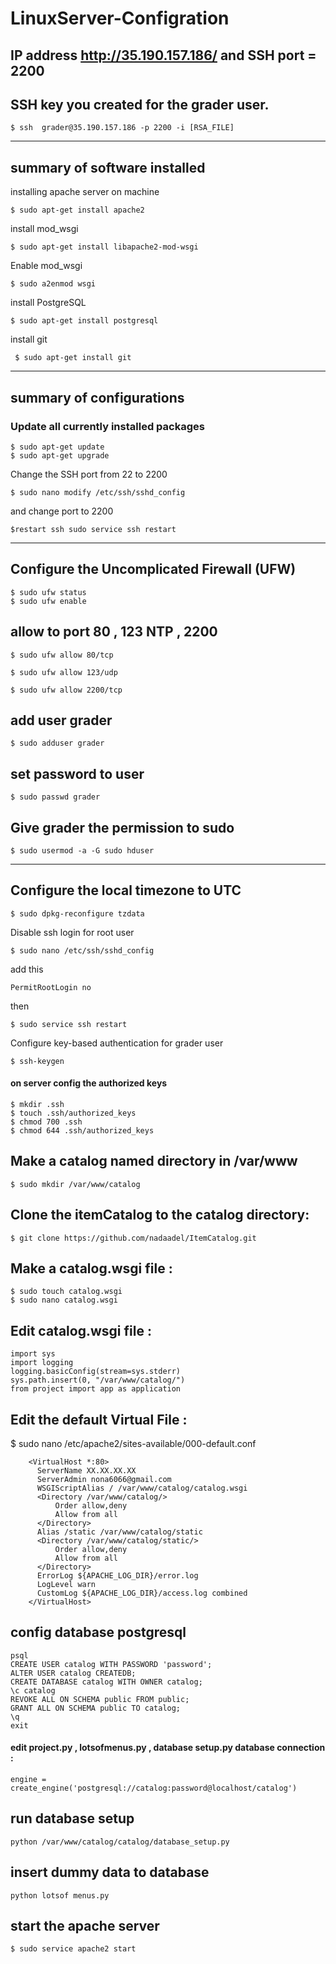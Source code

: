 # LinuxServer-Configration

## IP address http://35.190.157.186/  and SSH port = 2200 
  
## SSH key you created for the grader user.
    $ ssh  grader@35.190.157.186 -p 2200 -i [RSA_FILE]
      
---------------------------------------
summary of software installed
---------------------------------------
installing apache server on machine 

    $ sudo apt-get install apache2
    
install mod_wsgi    
    
    $ sudo apt-get install libapache2-mod-wsgi
Enable mod_wsgi     
    
    $ sudo a2enmod wsgi
 
install PostgreSQL

    $ sudo apt-get install postgresql

install git

     $ sudo apt-get install git

---------------------------------------
summary of configurations
---------------------------------------
### Update all currently installed packages
 
    $ sudo apt-get update
    $ sudo apt-get upgrade

Change the SSH port from 22 to 2200

    $ sudo nano modify /etc/ssh/sshd_config
and change port to 2200

    $restart ssh sudo service ssh restart

------------------------------------------
## Configure the Uncomplicated Firewall (UFW) 

    $ sudo ufw status 
    $ sudo ufw enable 


## allow to port 80 , 123 NTP , 2200

    $ sudo ufw allow 80/tcp
    
    $ sudo ufw allow 123/udp
    
    $ sudo ufw allow 2200/tcp
    
    
    
  ## add user grader   
    
    $ sudo adduser grader 
    
## set password to user
   
    $ sudo passwd grader

## Give grader the permission to sudo
    $ sudo usermod -a -G sudo hduser


-------------------------------------
## Configure the local timezone to UTC
   
    $ sudo dpkg-reconfigure tzdata

Disable ssh login for root user

    $ sudo nano /etc/ssh/sshd_config

add this 

    PermitRootLogin no
then 

    $ sudo service ssh restart
    
Configure key-based authentication for grader user
 
    $ ssh-keygen
    
####  on server config the authorized keys
    $ mkdir .ssh
    $ touch .ssh/authorized_keys
    $ chmod 700 .ssh
    $ chmod 644 .ssh/authorized_keys
  
## Make a catalog named directory in /var/www

    $ sudo mkdir /var/www/catalog

## Clone the itemCatalog to the catalog directory:
    $ git clone https://github.com/nadaadel/ItemCatalog.git

## Make a catalog.wsgi file :
    $ sudo touch catalog.wsgi 
    $ sudo nano catalog.wsgi

## Edit catalog.wsgi file :   
    import sys
    import logging
    logging.basicConfig(stream=sys.stderr)
    sys.path.insert(0, "/var/www/catalog/")
    from project import app as application
    
## Edit the default Virtual File :
   $  sudo nano /etc/apache2/sites-available/000-default.conf
   
        <VirtualHost *:80>
          ServerName XX.XX.XX.XX
          ServerAdmin nona6066@gmail.com
          WSGIScriptAlias / /var/www/catalog/catalog.wsgi
          <Directory /var/www/catalog/>
              Order allow,deny
              Allow from all
          </Directory>
          Alias /static /var/www/catalog/static
          <Directory /var/www/catalog/static/>
              Order allow,deny
              Allow from all
          </Directory>
          ErrorLog ${APACHE_LOG_DIR}/error.log
          LogLevel warn
          CustomLog ${APACHE_LOG_DIR}/access.log combined
        </VirtualHost>

## config database postgresql

    psql
    CREATE USER catalog WITH PASSWORD 'password';
    ALTER USER catalog CREATEDB;
    CREATE DATABASE catalog WITH OWNER catalog;
    \c catalog
    REVOKE ALL ON SCHEMA public FROM public;
    GRANT ALL ON SCHEMA public TO catalog;
    \q
    exit
    

#### edit project.py , lotsofmenus.py , database setup.py database connection :
    engine = create_engine('postgresql://catalog:password@localhost/catalog')
 
## run database setup 
    python /var/www/catalog/catalog/database_setup.py
    
## insert dummy data to database 
    python lotsof menus.py 
    

## start the apache server 
    $ sudo service apache2 start




